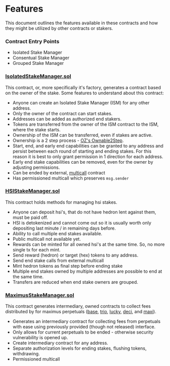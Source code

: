 # Features

This document outlines the features available in these contracts and how they might be utilized by other contracts or stakers.

### Contract Entry Points

- Isolated Stake Manager
- Consentual Stake Manager
- Grouped Stake Manager

### [IsolatedStakeManager.sol](./contracts/IsolatedStakeManager.sol)

This contract, or, more specifically it's factory, generates a contract based on the owner of the stake. Some features to understand about this contract:
* Anyone can create an Isolated Stake Manager (ISM) for any other address.
* Only the owner of the contract can start stakes.
* Addresses can be added as authorized end stakers.
* Tokens are transferred from the owner of the ISM contract to the ISM, where the stake starts.
* Ownership of the ISM can be transferred, even if stakes are active.
* Ownership is a 2 step process - [OZ's Ownable2Step](https://docs.openzeppelin.com/contracts/4.x/api/access#Ownable2Step).
* Start, end, and early end capabilities can be granted to any address and persist between each round of starting and ending stakes. For this reason it is best to only grant permission in 1 direction for each address.
* Early end stake capabilities can be removed, even for the owner by adjusting permissions.
* Can be ended by external, [multicall](https://github.com/mds1/multicall) contract
* Has permissioned multicall which preserves `msg.sender`

### [HSIStakeManager.sol](./contracts/HSIStakeManager.sol)

This contract holds methods for managing hsi stakes.
* Anyone can deposit hsi's, that do not have hedron lent against them, must be paid off.
* HSI is detokenized and cannot come out so it is usually worth only depositing last minute / in remaining days before.
* Ability to call multiple end stakes available.
* Public multicall not available yet.
* Rewards can be minted for all owned hsi's at the same time. So, no more single tx for each mint.
* Send reward (hedron) or target (hex) tokens to any address.
* Send end stake calls from external multicall
* Mint hedron tokens as final step before ending stake
* Multiple end stakes owned by multiple addresses are possible to end at the same time.
* Transfers are reduced when end stake owners are grouped.

### [MaximusStakeManager.sol](./contracts/MaximusStakeManager.sol)

This contract generates intermediary, owned contracts to collect fees distributed by for maximus perpetuals ([base](https://etherscan.io/address/0xe9f84d418B008888A992Ff8c6D22389C2C3504e0), [trio](https://etherscan.io/address/0xF55cD1e399e1cc3D95303048897a680be3313308), [lucky](https://etherscan.io/address/0x6B0956258fF7bd7645aa35369B55B61b8e6d6140), [deci](https://etherscan.io/address/0x6b32022693210cD2Cfc466b9Ac0085DE8fC34eA6), and [maxi](https://etherscan.io/address/0x0d86EB9f43C57f6FF3BC9E23D8F9d82503f0e84b)).

* Generates an intermediary contract for collecting fees from perpetuals with ease using previously provided (though not released) interface.
* Only allows for current perpetuals to be ended - otherwise security vulnerability is opened up.
* Create intermediary contract for any address.
* Separate authorization levels for ending stakes, flushing tokens, withdrawing.
* Permissioned multicall

